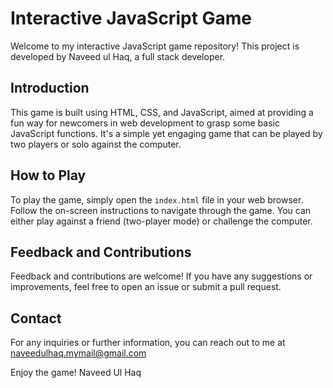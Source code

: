 # Interactive JavaScript Game
Welcome to my interactive JavaScript game repository! This project is developed by Naveed ul Haq, a full stack developer.

## Introduction
This game is built using HTML, CSS, and JavaScript, aimed at providing a fun way for newcomers in web development to grasp some basic JavaScript functions.
It's a simple yet engaging game that can be played by two players or solo against the computer.

## How to Play
To play the game, simply open the `index.html` file in your web browser.
Follow the on-screen instructions to navigate through the game.
You can either play against a friend (two-player mode) or challenge the computer.

## Feedback and Contributions

Feedback and contributions are welcome! If you have any suggestions or improvements, feel free to open an issue or submit a pull request.

## Contact
For any inquiries or further information, you can reach out to me at naveedulhaq.mymail@gmail.com

Enjoy the game!
Naveed Ul Haq

